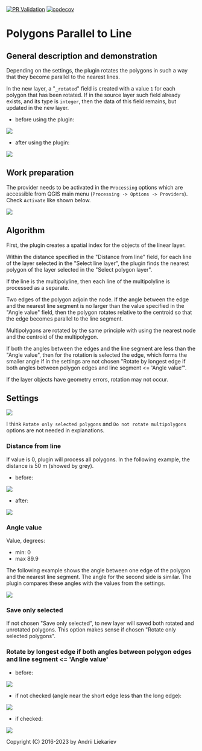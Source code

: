 [![PR Validation](https://github.com/Elfpkck/polygons_parallel_to_line/actions/workflows/test.yaml/badge.svg?event=pull_request
)](https://github.com/Elfpkck/polygons_parallel_to_line/actions/workflows/test.yaml)
[![codecov](https://codecov.io/gh/Elfpkck/polygons_parallel_to_line/graph/badge.svg?token=QEHFI3XE08)](https://codecov.io/gh/Elfpkck/polygons_parallel_to_line)
# Polygons Parallel to Line
## General description and demonstration
Depending on the settings, the plugin rotates the polygons in such a way that
they become parallel to the nearest lines.

In the new layer, a "`_rotated`" field is created with a value `1` for each
polygon that has been rotated. If in the source layer such field already
exists, and its type is `integer`, then the data of this field remains, but
updated in the new layer.

* before using the plugin:

![][before]

* after using the plugin:

![][after]

## Work preparation
The provider needs to be activated in the `Processing` options which are
accessible from QGIS main menu (`Processing -> Options -> Providers`). Check
`Activate` like shown below.

![][processing_options]

## Algorithm
First, the plugin creates a spatial index for the objects of the linear layer.

Within the distance specified in the "Distance from line" field, for each line
of the layer selected in the "Select line layer", the plugin finds the nearest
polygon of the layer selected in the "Select polygon layer".

If the line is the multipolyline, then each line of the multipolyline is
processed as a separate.

Two edges of the polygon adjoin the node. If the angle between the edge and the
nearest line segment is no larger than the value specified in the "Angle value"
field, then the polygon rotates relative to the centroid so that the edge
becomes parallel to the line segment.

Multipolygons are rotated by the same principle with using the nearest node
and the centroid of the multipolygon.

If both the angles between the edges and the line segment are less than the
"Angle value", then for the rotation is selected the edge, which forms the
smaller angle if in the settings are not chosen "Rotate by longest edge if both
angles between polygon edges and line segment <= 'Angle value'".

If the layer objects have geometry errors, rotation may not occur.

## Settings
![][pptl]

I think `Rotate only selected polygons` and `Do not rotate multipolygons`
options are not needed in explanations.

### Distance from line
If value is 0, plugin will process all polygons. In the following example, the
distance is 50 m (showed by grey).

* before:

![][distance_before]

* after:

![][distance_after]

### Angle value
Value, degrees:
* min: 0
* max 89.9

The following example shows the angle between one edge of the polygon and the
nearest line segment. The angle for the second side is similar. The plugin
compares these angles with the values from the settings.

![][angle]

### Save only selected
If not chosen "Save only selected", to new layer will saved both rotated and
unrotated polygons. This option makes sense if chosen "Rotate only selected
polygons".

### Rotate by longest edge if both angles between polygon edges and line segment <= 'Angle value'
* before:

![][long_before]

* if not checked (angle near the short edge less than the long edge):

![][long_without]

* if checked:

![][long_with]

Copyright (C) 2016-2023 by Andrii Liekariev

[before]: https://github.com/Elfpkck/pptl_images/blob/master/before.png?raw=true
[after]: https://github.com/Elfpkck/pptl_images/blob/master/after.png?raw=true
[processing_options]: https://github.com/Elfpkck/pptl_images/blob/master/processing_options.png?raw=true
[pptl]: https://github.com/Elfpkck/pptl_images/blob/master/pptl.png?raw=true
[distance_before]: https://github.com/Elfpkck/pptl_images/blob/master/distance_before.png?raw=true
[distance_after]: https://github.com/Elfpkck/pptl_images/blob/master/distance_after.png?raw=true
[angle]: https://github.com/Elfpkck/pptl_images/blob/master/angle.png?raw=true
[long_before]: https://github.com/Elfpkck/pptl_images/blob/master/long_before.png?raw=true
[long_without]: https://github.com/Elfpkck/pptl_images/blob/master/long_without.png?raw=true
[long_with]: https://github.com/Elfpkck/pptl_images/blob/master/long_with.png?raw=true
